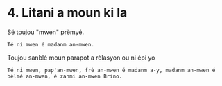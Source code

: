 # 4. Litani a moun ki la

Sé toujou "mwen" prèmyé.

```
Té ni mwen é madanm an-mwen.
```

Toujou sanblé moun parapòt a rèlasyon ou ni épi yo

```
Té ni mwen, pap'an-mwen, frè an-mwen é madanm a-y, madanm an-mwen é bèlmè an-mwen, é zanmi an-mwen Brino.
```

